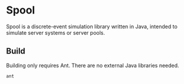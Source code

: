 # Spool

Spool is a discrete-event simulation library written in Java,
intended to simulate server systems or server pools.

## Build

Building only requires Ant. There are no external Java libraries needed.

```
ant
```
